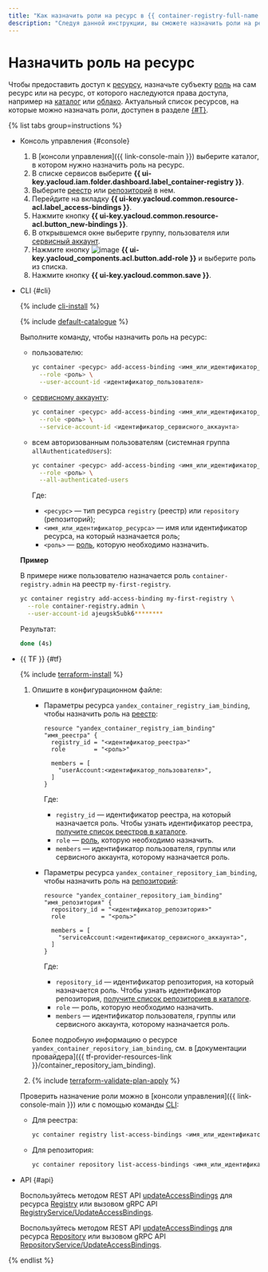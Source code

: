 ```yaml
---
title: "Как назначить роли на ресурс в {{ container-registry-full-name }}"
description: "Следуя данной инструкции, вы сможете назначить роли на ресурс." 
---
```


# Назначить роль на ресурс

Чтобы предоставить доступ к [ресурсу](../../../iam/concepts/access-control/resources-with-access-control.md), назначьте субъекту [роль](../../../iam/concepts/access-control/roles.md) на сам ресурс или на ресурс, от которого наследуются права доступа, например на [каталог](../../../resource-manager/concepts/resources-hierarchy.md#folder) или [облако](../../../resource-manager/concepts/resources-hierarchy.md#cloud). Актуальный список ресурсов, на которые можно назначать роли, доступен в разделе [{#T}](../../security/index.md#resources).

{% list tabs group=instructions %}

- Консоль управления {#console}

  1. В [консоли управления]({{ link-console-main }}) выберите каталог, в котором нужно назначить роль на ресурс.
  1. В списке сервисов выберите **{{ ui-key.yacloud.iam.folder.dashboard.label_container-registry }}**.
  1. Выберите [реестр](../../concepts/registry.md) или [репозиторий](../../concepts/repository.md) в нем.
  1. Перейдите на вкладку **{{ ui-key.yacloud.common.resource-acl.label_access-bindings }}**.
  1. Нажмите кнопку **{{ ui-key.yacloud.common.resource-acl.button_new-bindings }}**.
  1. В открывшемся окне выберите группу, пользователя или [сервисный аккаунт](../../../iam/concepts/users/service-accounts.md).
  1. Нажмите кнопку ![image](../../../_assets/console-icons/plus.svg) **{{ ui-key.yacloud_components.acl.button.add-role }}** и выберите роль из списка.
  1. Нажмите кнопку **{{ ui-key.yacloud.common.save }}**.

- CLI {#cli}

  {% include [cli-install](../../../_includes/cli-install.md) %}

  {% include [default-catalogue](../../../_includes/default-catalogue.md) %}

  Выполните команду, чтобы назначить роль на ресурс:

  * пользователю:

    ```bash
    yc container <ресурс> add-access-binding <имя_или_идентификатор_ресурса> \
      --role <роль> \
      --user-account-id <идентификатор_пользователя>
    ```

  * [сервисному аккаунту](../../../iam/concepts/users/service-accounts.md):

    ```bash
    yc container <ресурс> add-access-binding <имя_или_идентификатор_ресурса> \
      --role <роль> \
      --service-account-id <идентификатор_сервисного_аккаунта>
    ```

  * всем авторизованным пользователям (системная группа `allAuthenticatedUsers`):

    ```bash
    yc container <ресурс> add-access-binding <имя_или_идентификатор_ресурса> \
      --role <роль> \
      --all-authenticated-users
    ```

    Где:
    * `<ресурс>` — тип ресурса `registry` (реестр) или `repository` (репозиторий);
    * `<имя_или_идентификатор_ресурса>` — имя или идентификатор ресурса, на который назначается роль;
    * `<роль>` — [роль](../../security/index.md#service-roles), которую необходимо назначить.
  
  **Пример**

  В примере ниже пользователю назначается роль `container-registry.admin` на реестр `my-first-registry`.

  ```bash
  yc container registry add-access-binding my-first-registry \
    --role container-registry.admin \
    --user-account-id ajeugsk5ubk6********
  ```

  Результат:

  ```bash
  done (4s)
  ```

- {{ TF }} {#tf}

  {% include [terraform-install](../../../_includes/terraform-install.md) %}

  1. Опишите в конфигурационном файле:
     * Параметры ресурса `yandex_container_registry_iam_binding`, чтобы назначить роль на [реестр](../../concepts/registry.md):

       ```
       resource "yandex_container_registry_iam_binding" "имя_реестра" {
         registry_id = "<идентификатор_реестра>"
         role        = "<роль>"
       
         members = [
           "userAccount:<идентификатор_пользователя>",
         ]
       }
       ```

       Где:
       * `registry_id` — идентификатор реестра, на который назначается роль. Чтобы узнать идентификатор реестра, [получите список реестров в каталоге](../registry/registry-list.md#registry-list).
       * `role` — [роль](../../security/index.md#service-roles), которую необходимо назначить.
       * `members` — идентификатор пользователя, группы или сервисного аккаунта, которому назначается роль.
     
     * Параметры ресурса `yandex_container_repository_iam_binding`, чтобы назначить роль на [репозиторий](../../concepts/repository.md):

       ```
       resource "yandex_container_repository_iam_binding" "имя_репозитория" {
         repository_id = "<идентификатор_репозитория>"
         role          = "<роль>"
       
         members = [
           "serviceAccount:<идентификатор_сервисного_аккаунта>",
         ]
       }
       ```

       Где:
       * `repository_id` — идентификатор репозитория, на который назначается роль. Чтобы узнать идентификатор репозитория, [получите список репозиториев в каталоге](../repository/repository-list.md#repository-list).
       * `role` — роль, которую необходимо назначить.
       * `members` — идентификатор пользователя, группы или сервисного аккаунта, которому назначается роль.

     Более подробную информацию о ресурсе `yandex_container_repository_iam_binding`, см. в [документации провайдера]({{ tf-provider-resources-link }}/container_repository_iam_binding).
  
  1. {% include [terraform-validate-plan-apply](../../../_tutorials/_tutorials_includes/terraform-validate-plan-apply.md) %}

  Проверить назначение роли можно в [консоли управления]({{ link-console-main }}) или с помощью команды [CLI](../../../cli/quickstart.md):

     * Для реестра:

       ```bash
       yc container registry list-access-bindings <имя_или_идентификатор_реестра>
       ```

     * Для репозитория:

       ```bash
       yc container repository list-access-bindings <имя_или_идентификатор_репозитория>
       ```

- API {#api}

  Воспользуйтесь методом REST API [updateAccessBindings](../../api-ref/Registry/updateAccessBindings.md) для ресурса [Registry](../../api-ref/Registry/index.md) или вызовом gRPC API [RegistryService/UpdateAccessBindings](../../api-ref/grpc/registry_service.md#UpdateAccessBindings).

  Воспользуйтесь методом REST API [updateAccessBindings](../../api-ref/Repository/updateAccessBindings.md) для ресурса [Repository](../../api-ref/Repository/index.md) или вызовом gRPC API [RepositoryService/UpdateAccessBindings](../../api-ref/grpc/repository_service.md#UpdateAccessBindings).

{% endlist %}
